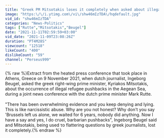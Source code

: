 ```yaml
---
title: "Greek PM Mitsotakis loses it completely when asked about illegal refugee pushbacks"
image: "https:\/\/i.ytimg.com\/vi\/shw46mIzTDA\/hqdefault.jpg"
vid_id: "shw46mIzTDA"
categories: "News-Politics"
tags: ["Rutte","Mitsotakis","Beugel"]
date: "2021-11-11T02:59:59+03:00"
vid_date: "2021-11-09T23:08:26Z"
duration: "PT4M28S"
viewcount: "12518"
likeCount: "400"
dislikeCount: "59"
channel: "Perseus999"
---
```

{% raw %}Extract from the heated press conference that took place in Athens, Greece on 9 November 2021, when dutch journalist, Ingeborg Beugel, asked the greek right-wing prime minister, Kyriakos Mitsotakis, about the occurrence of illegal refugee pushbacks in the Aegean Sea, during a joint news conference with the dutch prime minister Mark Rutte.<br /><br />&quot;There has been overwhelming evidence and you keep denying and lying. This is like narcissistic abuse. Why are you not honest? Why don't you say 'Brussels left us alone, we waited for 6 years, nobody did anything. Now I have a say and yes, I do cruel, barbarian pushbacks&quot;, Ingeborg Beugel said and Mitsotakis, being used το flattering questions by greek journalists, lost it completely.{% endraw %}
